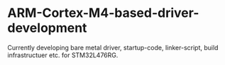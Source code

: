 # ARM-Cortex-M4-based-driver-development
Currently developing bare metal driver, startup-code, linker-script, build infrastructuer etc. for STM32L476RG.
